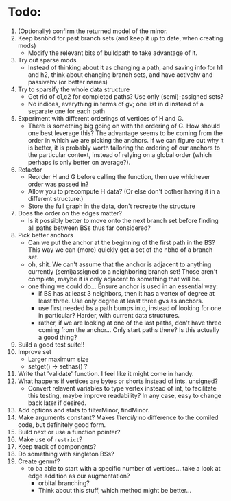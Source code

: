 Todo:
=====

1. (Optionally) confirm the returned model of the minor.
2. Keep bsnbhd for past branch sets (and keep it up to date, when creating mods)
	- Modify the relevant bits of buildpath to take advantage of it.
3. Try out sparse mods
	- Instead of thinking about it as changing a path, and saving info for h1 and h2, think about changing branch sets, and have activehv and passivehv (or better names)
4. Try to sparsify the whole data structure
	- Get rid of c1,c2 for completed paths? Use only (semi)-assigned sets?
	- No indices, everything in terms of gv; one list in d instead of a separate one for each path
5. Experiment with different orderings of vertices of H and G.
	- There is something big going on with the ordering of G.  How should one best leverage this?  The advantage seems to be coming from the order in which we are picking the anchors.  If we can figure out why it is better, it is probably worth tailoring the ordering of our anchors to the particular context, instead of relying on a global order (which perhaps is only better on average?).
6. Refactor
	- Reorder H and G before calling the function, then use whichever order was passed in?
	- Allow you to precompute H data? (Or else don't bother having it in a different structure.)
	- Store the full graph in the data, don't recreate the structure
7. Does the order on the edges matter?
	- Is it possibly better to move onto the next branch set before finding all paths between BSs thus far considered?
8. Pick better anchors
	- Can we put the anchor at the beginning of the first path in the BS?  This way we can (more) quickly get a set of the nbhd of a branch set.
	- oh, shit. We can't assume that the anchor is adjacent to anything currently (semi)assigned to a neighboring branch set! Those aren't complete, maybe it is only adjacent to something that will be.
	- one thing we could do... Ensure anchor is used in an essential way:
		- if BS has at least 3 neighbors, then it has a vertex of degree at least three. Use only degree at least three gvs as anchors.
		- use first needed bs a path bumps into, instead of looking for one in particular? Harder, with current data structures. 
		- rather, if we are looking at one of the last paths, don't have three coming from the anchor... Only start paths there? Is this actually a good thing?
9. Build a good test suite!!
10. Improve set
	- Larger maximum size
	- setget() -> sethas() ?
11. Write that 'validate' function.  I feel like it might come in handy. 
12. What happens if vertices are bytes or shorts instead of ints. unsigned?
	- Convert relavent variables to type vertex instead of int, to facilitate this testing, maybe improve readability?  In any case, easy to change back later if desired.
13. Add options and stats to filterMinor, findMinor.
14. Make arguments constant?  Makes _literally_ no difference to the comiled code, but definitely good form.
15. Build next or use a function pointer?
16. Make use of ```restrict```?
17. Keep track of components?
18. Do something with singleton BSs?
19. Create genmf?
	- to ba able to start with a specific number of vertices... take a look at edge addition as our augmentation?
		- orbital branching?
		- Think about this stuff, which method might be better...